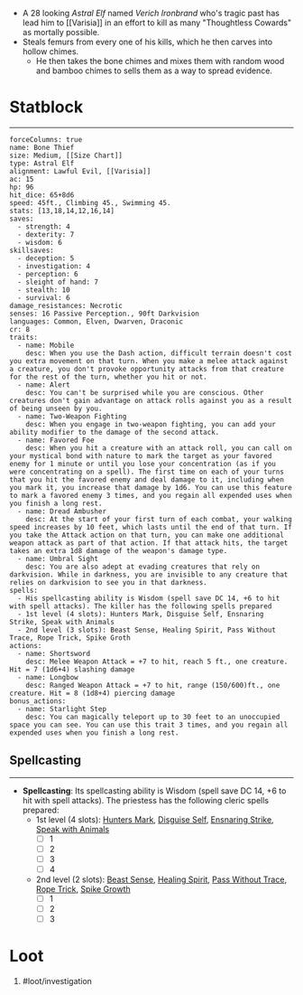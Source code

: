 - A 28 looking *Astral Elf* named *Verich Ironbrand* who's tragic past has lead him to [[Varisia]] in an effort to kill as many "Thoughtless Cowards" as mortally possible.
- Steals femurs from every one of his kills, which he then carves into hollow chimes.
	- He then takes the bone chimes and mixes them with random wood and bamboo chimes to sells them as a way to spread evidence.
# Statblock 
---
```statblock
forceColumns: true
name: Bone Thief
size: Medium, [[Size Chart]]
type: Astral Elf 
alignment: Lawful Evil, [[Varisia]]
ac: 15
hp: 96
hit_dice: 65+8d6
speed: 45ft., Climbing 45., Swimming 45.
stats: [13,18,14,12,16,14]
saves:
  - strength: 4
  - dexterity: 7
  - wisdom: 6
skillsaves:
  - deception: 5
  - investigation: 4
  - perception: 6
  - sleight of hand: 7
  - stealth: 10
  - survival: 6
damage_resistances: Necrotic 
senses: 16 Passive Perception., 90ft Darkvision 
languages: Common, Elven, Dwarven, Draconic
cr: 8
traits:
  - name: Mobile 
    desc: When you use the Dash action, difficult terrain doesn't cost you extra movement on that turn. When you make a melee attack against a creature, you don't provoke opportunity attacks from that creature for the rest of the turn, whether you hit or not.
  - name: Alert 
    desc: You can't be surprised while you are conscious. Other creatures don't gain advantage on attack rolls against you as a result of being unseen by you.
  - name: Two-Weapon Fighting  
    desc: When you engage in two-weapon fighting, you can add your ability modifier to the damage of the second attack.
  - name: Favored Foe  
    desc: When you hit a creature with an attack roll, you can call on your mystical bond with nature to mark the target as your favored enemy for 1 minute or until you lose your concentration (as if you were concentrating on a spell). The first time on each of your turns that you hit the favored enemy and deal damage to it, including when you mark it, you increase that damage by 1d6. You can use this feature to mark a favored enemy 3 times, and you regain all expended uses when you finish a long rest.
  - name: Dread Ambusher
    desc: At the start of your first turn of each combat, your walking speed increases by 10 feet, which lasts until the end of that turn. If you take the Attack action on that turn, you can make one additional weapon attack as part of that action. If that attack hits, the target takes an extra 1d8 damage of the weapon's damage type.
  - name: Umbral Sight
    desc: You are also adept at evading creatures that rely on darkvision. While in darkness, you are invisible to any creature that relies on darkvision to see you in that darkness.
spells:
  - His spellcasting ability is Wisdom (spell save DC 14, +6 to hit with spell attacks). The killer has the following spells prepared
  - 1st level (4 slots): Hunters Mark, Disguise Self, Ensnaring Strike, Speak with Animals
  - 2nd level (3 slots): Beast Sense, Healing Spirit, Pass Without Trace, Rope Trick, Spike Groth 
actions:
  - name: Shortsword
    desc: Melee Weapon Attack = +7 to hit, reach 5 ft., one creature. Hit = 7 (1d6+4) slashing damage
  - name: Longbow 
    desc: Ranged Weapon Attack = +7 to hit, range (150/600)ft., one creature. Hit = 8 (1d8+4) piercing damage
bonus_actions:
  - name: Starlight Step
    desc: You can magically teleport up to 30 feet to an unoccupied space you can see. You can use this trait 3 times, and you regain all expended uses when you finish a long rest.
```
## Spellcasting
---
- **Spellcasting**: Its spellcasting ability is Wisdom (spell save DC 14, +6 to hit with spell attacks). The priestess has the following cleric spells prepared:  
	- 1st level (4 slots): [Hunters Mark](), [Disguise Self](), [Ensnaring Strike](), [Speak with Animals]() 
		- [ ] 1
		- [ ] 2
		- [ ] 3
		- [ ] 4
	- 2nd level (2 slots): [Beast Sense](), [Healing Spirit](), [Pass Without Trace](), [Rope Trick](), [Spike Growth]()
		- [ ] 1
		- [ ] 2
		- [ ] 3

# Loot
1. #loot/investigation 
	